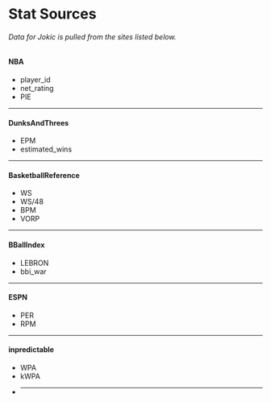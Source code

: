 # Stat Sources
###### Data for Jokic is pulled from the sites listed below.
#### NBA
* player_id
* net_rating
* PIE
---
#### DunksAndThrees
* EPM
* estimated_wins
---
#### BasketballReference
* WS
* WS/48
* BPM
* VORP
---
#### BBallIndex
* LEBRON
* bbi_war
---
#### ESPN
* PER
* RPM
---
#### inpredictable
* WPA
* kWPA
* ---